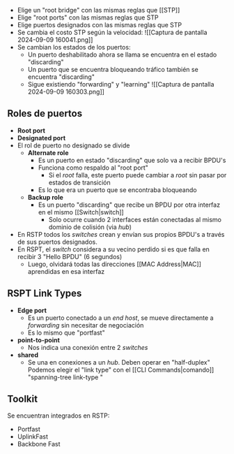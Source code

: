 - Elige un "root bridge" con las mismas reglas que [[STP]]
- Elige "root ports" con las mismas reglas que STP
- Elige puertos designados con las mismas reglas que STP
- Se cambia el costo STP según la velocidad: ![[Captura de pantalla 2024-09-09 160041.png]]
- Se cambian los estados de los puertos: 
	- Un puerto deshabilitado ahora se llama se encuentra en el estado "discarding"
	- Un puerto que se encuentra bloqueando tráfico también se encuentra "discarding"
	- Sigue existiendo "forwarding" y "learning"
![[Captura de pantalla 2024-09-09 160303.png]]
## Roles de puertos
- **Root port**
- **Designated port**
- El rol de puerto no designado se divide
	- **Alternate role**
		- Es un puerto en estado "discarding" que solo va a recibir BPDU's
		- Funciona como respaldo al "root port"
			- Si el *root* falla, este puerto puede cambiar a *root* sin pasar por estados de transición
		- Es lo que era un puerto que se encontraba bloqueando
	- **Backup role**
		- Es un puerto "discarding" que recibe un BPDU por otra interfaz en el mismo [[Switch|switch]]
			- Solo ocurre cuando 2 interfaces están conectadas al mismo dominio de colisión (via *hub*)
- En RSTP todos los *switches* crean y envían sus propios BPDU's a través de sus puertos designados.
- En RSPT, el *switch* considera a su vecino perdido si es que falla en recibir 3  "Hello BPDU" (6 segundos)
	- Luego, olvidará todas las direcciones [[MAC Address|MAC]] aprendidas en esa interfaz

## RSPT Link Types
- **Edge port**
	- Es un puerto conectado a un *end host*, se mueve directamente a *forwarding* sin necesitar de negociación
	- Es lo mismo que "portfast"
- **point-to-point**
	- Nos indica una conexión entre 2 *switches*
- **shared**
	- Se una en conexiones a un *hub*. Deben operar en "half-duplex"
Podemos elegir el "link type" con el [[CLI Commands|comando]] "spanning-tree link-type </tipo>"

## Toolkit
Se encuentran integrados en RSTP:
- Portfast
- UplinkFast
- Backbone Fast